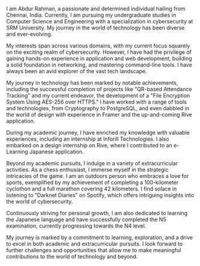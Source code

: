 I am Abdur Rahman, a passionate and determined individual hailing from Chennai, India. Currently, I am pursuing my undergraduate studies in Computer Science and Engineering with a specialization in cybersecurity at SRM University. My journey in the world of technology has been diverse and ever-evolving.

My interests span across various domains, with my current focus squarely on the exciting realm of cybersecurity. However, I have had the privilege of gaining hands-on experience in application and web development, building a solid foundation in networking, and mastering command-line tools. I have always been an avid explorer of the vast tech landscape.

My journey in technology has been marked by notable achievements, including the successful completion of projects like "QR-based Attendance Tracking" and my current endeavor, the development of a "File Encryption System Using AES-256 over HTTPS." I have worked with a range of tools and technologies, from Cryptography to PostgreSQL, and even dabbled in the world of design with experience in Framer and the up-and-coming Rive application.

During my academic journey, I have enriched my knowledge with valuable experiences, including an internship at Inforill Technologies. I also embarked on a design internship on Rive, where I contributed to an e-Learning Japanese application.

Beyond my academic pursuits, I indulge in a variety of extracurricular activities. As a chess enthusiast, I immerse myself in the strategic intricacies of the game. I am an outdoors person who embraces a love for sports, exemplified by my achievement of completing a 100-kilometer cyclothon and a full marathon covering 42 kilometers.  I find solace in listening to "Darknet Diaries" on Spotify, which offers intriguing insights into the world of cybersecurity.

Continuously striving for personal growth, I am also dedicated to learning the Japanese language and have successfully completed the N5 examination, currently progressing towards the N4 level.

My journey is marked by a commitment to learning, exploration, and a drive to excel in both academic and extracurricular pursuits. I look forward to further challenges and opportunities that allow me to make meaningful contributions to the world of technology and beyond.